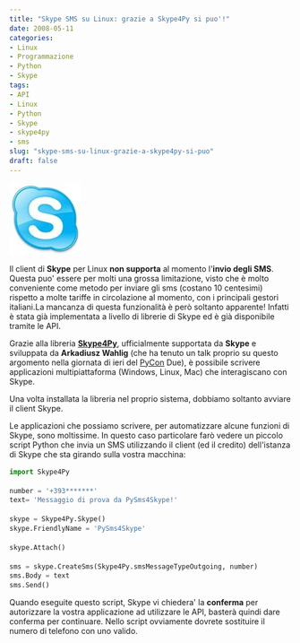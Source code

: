 ```yaml
---
title: "Skype SMS su Linux: grazie a Skype4Py si puo'!"
date: 2008-05-11
categories: 
- Linux
- Programmazione
- Python
- Skype
tags: 
- API
- Linux
- Python
- Skype
- skype4py
- sms
slug: "skype-sms-su-linux-grazie-a-skype4py-si-puo"
draft: false
---
```


[![SkypeLogo](skype_logo.thumbnail.jpg)]()

Il client di **Skype** per Linux **non supporta** al momento l'**invio
degli SMS**. Questa puo' essere per molti una grossa limitazione, visto
che è molto conveniente come metodo per inviare gli sms (costano 10
centesimi) rispetto a molte tariffe in circolazione al momento, con i
principali gestori italiani.La mancanza di questa funzionalità è però
soltanto apparente! Infatti è stata già implementata a livello di
librerie di Skype ed è già disponibile tramite le API.

Grazie alla libreria [**Skype4Py**](https://developer.skype.com/wiki/Skype4Py), ufficialmente
supportata da **Skype** e sviluppata da **Arkadiusz Wahlig** (che ha
tenuto un talk proprio su questo argomento nella giornata di ieri del
[PyCon](http://www.pycon.it) Due), è possibile scrivere applicazioni
multipiattaforma (Windows, Linux, Mac) che interagiscano con Skype.

Una volta installata la libreria nel proprio sistema, dobbiamo soltanto
avviare il client Skype.

Le applicazioni che possiamo scrivere, per automatizzare alcune funzioni
di Skype, sono moltissime. In questo caso particolare farò vedere un
piccolo script Python che invia un SMS utilizzando il client (ed il
credito) dell'istanza di Skype che sta girando sulla vostra macchina:

```python
import Skype4Py

number = '+393*******'
text= 'Messaggio di prova da PySms4Skype!'

skype = Skype4Py.Skype()  
skype.FriendlyName = 'PySms4Skype'

skype.Attach()

sms = skype.CreateSms(Skype4Py.smsMessageTypeOutgoing, number)  
sms.Body = text  
sms.Send()  
```

Quando eseguite questo script, Skype vi chiedera' la **conferma** per
autorizzare la vostra applicazione ad utilizzare le API, basterà quindi
dare conferma per continuare. Nello script ovviamente dovrete sostituire
il numero di telefono con uno valido.


